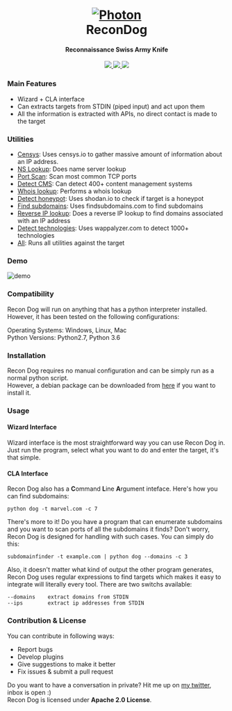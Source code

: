 
<h1 align="center">
  <br>
  <a href="https://github.com/s0md3v/ReconDog"><img src="https://image.ibb.co/mxO9rz/recondog.png" alt="Photon"></a>
  <br>
  ReconDog
  <br>
</h1>

<h4 align="center">Reconnaissance Swiss Army Knife</h4>

<p align="center">
  <a href="https://github.com/s0md3v/ReconDog/releases">
    <img src="https://img.shields.io/github/release/s0md3v/ReconDog.svg">
  </a>
  <a href="https://travis-ci.com/s0md3v/ReconDog">
    <img src="https://img.shields.io/travis/com/s0md3v/ReconDog.svg">
  </a>
  <a href="https://github.com/s0md3v/ReconDog/issues?q=is%3Aissue+is%3Aclosed">
      <img src="https://img.shields.io/github/issues-closed-raw/s0md3v/ReconDog.svg">
  </a>
</p>

### Main Features
- Wizard + CLA interface
- Can extracts targets from STDIN (piped input) and act upon them
- All the information is extracted with APIs, no direct contact is made to the target


### Utilities
- [Censys](https://censys.io/): Uses censys.io to gather massive amount of information about an IP address.
- [NS Lookup](https://hackertarget.com/dns-lookup/): Does name server lookup
- [Port Scan](https://hackertarget.com/tcp-port-scan/): Scan most common TCP ports
- [Detect CMS](https://whatcms.org): Can detect 400+ content management systems
- [Whois lookup](https://hackertarget.com/whois-lookup/): Performs a whois lookup
- [Detect honeypot](https://honeyscore.shodan.io/): Uses shodan.io to check if target is a honeypot
- [Find subdomains](https://findsubdomains.com): Uses findsubdomains.com to find subdomains
- [Reverse IP lookup](https://hackertarget.com/reverse-ip-lookup/): Does a reverse IP lookup to find domains associated with an IP address
- [Detect technologies](https://www.wappalyzer.com): Uses wappalyzer.com to detect 1000+ technologies
- [All](https://github.com/s0md3v/ReconDog): Runs all utilities against the target

### Demo
<img alt="demo" href="https://youtu.be/CHkIMcSzzCY" src="https://image.ibb.co/i11A69/Screenshot-2018-10-13-15-41-11.png">

### Compatibility
Recon Dog will run on anything that has a python interpreter installed. However, it has been tested on the following configurations:

Operating Systems: Windows, Linux, Mac\
Python Versions: Python2.7, Python 3.6

### Installation
Recon Dog requires no manual configuration and can be simply run as a normal python script.\
However, a debian package can be downloaded from [here](https://github.com/s0md3v/s0md3v.github.io/blob/master/repo/Recon-Dog_2.0_all.deb?raw=true) if you want to install it.

### Usage
#### Wizard Interface
Wizard interface is the most straightforward way you can use Recon Dog in. Just run the program, select what you want to do and enter the target, it's that simple.
#### CLA Interface
Recon Dog also has a **C**ommand **L**ine **A**rgument inteface.
Here's how you can find subdomains:

`python dog -t marvel.com -c 7`

There's more to it! Do you have a program that can enumerate subdomains and you want to scan ports of all the subdomains it finds? Don't worry, Recon Dog is designed for handling with such cases. You can simply do this:

`subdomainfinder -t example.com | python dog --domains -c 3`

Also, it doesn't matter what kind of output the other program generates, Recon Dog uses regular expressions to find targets which makes it easy to integrate will literally every tool.
There are two switchs available:
```
--domains    extract domains from STDIN
--ips        extract ip addresses from STDIN
```

### Contribution & License
You can contribute in following ways:

- Report bugs
- Develop plugins
- Give suggestions to make it better
- Fix issues & submit a pull request

Do you want to have a conversation in private? Hit me up on [my twitter](https://twitter.com/s0md3v), inbox is open :) \
Recon Dog is licensed under **Apache 2.0 License**.
